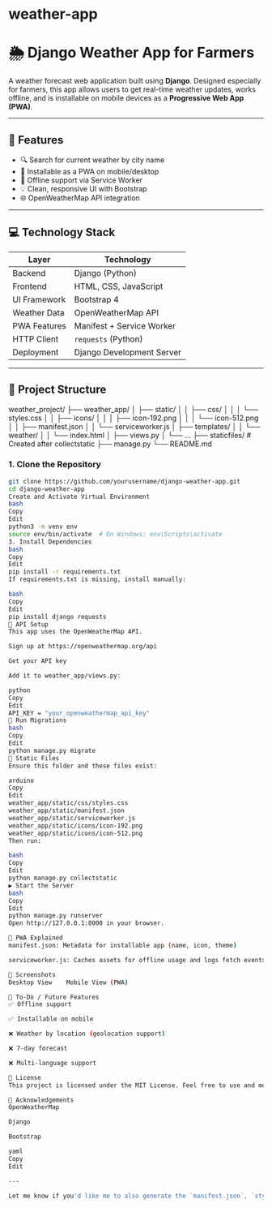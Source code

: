 # weather-app
# 🌦️ Django Weather App for Farmers

A weather forecast web application built using **Django**. Designed especially for farmers, this app allows users to get real-time weather updates, works offline, and is installable on mobile devices as a **Progressive Web App (PWA)**.

---

## 🚀 Features

- 🔍 Search for current weather by city name
- 📱 Installable as a PWA on mobile/desktop
- 💾 Offline support via Service Worker
- 💡 Clean, responsive UI with Bootstrap
- 🌐 OpenWeatherMap API integration

---

## 💻 Technology Stack

| Layer         | Technology                     |
|---------------|--------------------------------|
| Backend       | Django (Python)                |
| Frontend      | HTML, CSS, JavaScript          |
| UI Framework  | Bootstrap 4                    |
| Weather Data  | OpenWeatherMap API             |
| PWA Features  | Manifest + Service Worker      |
| HTTP Client   | `requests` (Python)            |
| Deployment    | Django Development Server      |

---

## 📁 Project Structure

weather_project/
├── weather_app/
│ ├── static/
│ │ ├── css/
│ │ │ └── styles.css
│ │ ├── icons/
│ │ │ ├── icon-192.png
│ │ │ └── icon-512.png
│ │ ├── manifest.json
│ │ └── serviceworker.js
│ ├── templates/
│ │ └── weather/
│ │ └── index.html
│ ├── views.py
│ └── ...
├── staticfiles/ # Created after collectstatic
├── manage.py
└── README.md

### 1. Clone the Repository

```bash
git clone https://github.com/yourusername/django-weather-app.git
cd django-weather-app
Create and Activate Virtual Environment
bash
Copy
Edit
python3 -m venv env
source env/bin/activate  # On Windows: env\Scripts\activate
3. Install Dependencies
bash 
Copy
Edit
pip install -r requirements.txt
If requirements.txt is missing, install manually:

bash
Copy
Edit
pip install django requests
🔑 API Setup
This app uses the OpenWeatherMap API.

Sign up at https://openweathermap.org/api

Get your API key

Add it to weather_app/views.py:

python
Copy
Edit
API_KEY = "your_openweathermap_api_key"
🔄 Run Migrations
bash
Copy
Edit
python manage.py migrate
📁 Static Files
Ensure this folder and these files exist:

arduino
Copy
Edit
weather_app/static/css/styles.css
weather_app/static/manifest.json
weather_app/static/serviceworker.js
weather_app/static/icons/icon-192.png
weather_app/static/icons/icon-512.png
Then run:

bash
Copy
Edit
python manage.py collectstatic
▶️ Start the Server
bash
Copy
Edit
python manage.py runserver
Open http://127.0.0.1:8000 in your browser.

📱 PWA Explained
manifest.json: Metadata for installable app (name, icon, theme)

serviceworker.js: Caches assets for offline usage and logs fetch events

📸 Screenshots
Desktop View	Mobile View (PWA)

🧩 To-Do / Future Features
✅ Offline support

✅ Installable on mobile

❌ Weather by location (geolocation support)

❌ 7-day forecast

❌ Multi-language support

📝 License
This project is licensed under the MIT License. Feel free to use and modify it.

🙌 Acknowledgements
OpenWeatherMap

Django

Bootstrap

yaml
Copy
Edit

---

Let me know if you'd like me to also generate the `manifest.json`, `styles.css`, `serviceworker.js`, or `requirements.txt` files for your repo!
